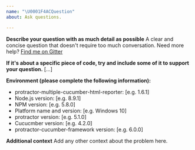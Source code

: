 ```yaml
---
name: "\U0001F4ACQuestion"
about: Ask questions.

---
```


**Describe your question with as much detail as possible**
A clear and concise question that doesn't require too much conversation. Need more help? [Find me on Gitter](https://gitter.im/wswebcreation/protractor-multiple-cucumber-html-reporter-plugin)


**If it's about a specific piece of code, try and include some of it to support your question.**
[...]


**Environment (please complete the following information):**
 - protractor-multiple-cucumber-html-reporter: [e.g. 1.6.1]
 - Node.js version: [e.g. 8.9.1]
 - NPM version: [e.g. 5.8.0]
 - Platform name and version: [e.g. Windows 10]
 - protractor version: [e.g. 5.1.0]
 - Cucucmber version: [e.g. 4.2.0]
 - protractor-cucumber-framework version: [e.g. 6.0.0]


**Additional context**
Add any other context about the problem here.
